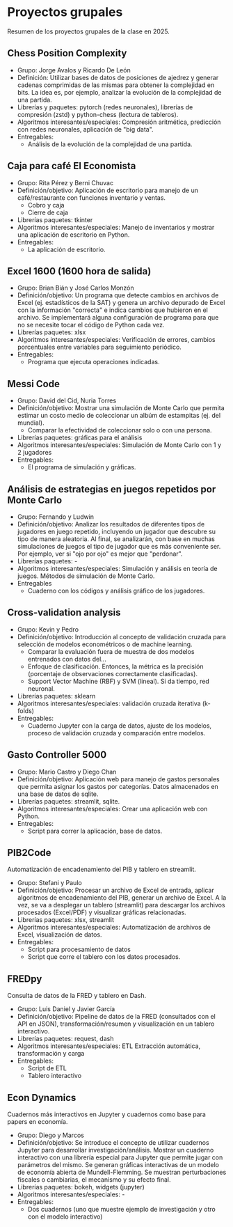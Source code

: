 # Proyectos grupales

Resumen de los proyectos grupales de la clase en 2025. 

## Chess Position Complexity

- Grupo: Jorge Avalos y Ricardo De León
- Definición: Utilizar bases de datos de posiciones de ajedrez y generar cadenas comprimidas de las mismas para obtener la complejidad en bits. La idea es, por ejemplo, analizar la evolución de la complejidad de una partida.
- Librerías y paquetes: pytorch (redes neuronales), librerías de compresión (zstd) y python-chess (lectura de tableros).
- Algoritmos interesantes/especiales: Compresión aritmética, predicción con redes neuronales, aplicación de "big data". 
- Entregables: 
  - Análisis de la evolución de la complejidad de una partida. 


## Caja para café El Economista

- Grupo: Rita Pérez y Berni Chuvac
- Definición/objetivo: Aplicación de escritorio para manejo de un café/restaurante con funciones inventario y ventas. 
  - Cobro y caja
  - Cierre de caja
- Librerías paquetes: tkinter
- Algoritmos interesantes/especiales: Manejo de inventarios y mostrar una aplicación de escritorio en Python. 
- Entregables:
  - La aplicación de escritorio. 


## Excel 1600 (1600 hora de salida)

- Grupo: Brian Bián y José Carlos Monzón
- Definición/objetivo: Un programa que detecte cambios en archivos de Excel (ej. estadísticos de la SAT) y genera un archivo depurado de Excel con la información "correcta" e indica cambios que hubieron en el archivo. Se implementará alguna configuración de programa para que no se necesite tocar el código de Python cada vez. 
- Librerías paquetes: xlsx 
- Algoritmos interesantes/especiales: Verificación de errores, cambios porcentuales entre variables para seguimiento periódico.
- Entregables:
  - Programa que ejecuta operaciones indicadas.  


## Messi Code

- Grupo: David del Cid, Nuria Torres
- Definición/objetivo: Mostrar una simulación de Monte Carlo que permita estimar un costo medio de coleccionar un albúm de estampitas (ej. del mundial). 
  - Comparar la efectividad de coleccionar solo o con una persona. 
- Librerías paquetes: gráficas para el análisis
- Algoritmos interesantes/especiales: Simulación de Monte Carlo con 1 y 2 jugadores
- Entregables:
  - El programa de simulación y gráficas.


## Análisis de estrategias en juegos repetidos por Monte Carlo

- Grupo: Fernando y Ludwin
- Definición/objetivo: Analizar los resultados de diferentes tipos de jugadores en juego repetido, incluyendo un jugador que descubre su tipo de manera aleatoria. Al final, se analizarán, con base en muchas simulaciones de juegos el tipo de jugador que es más conveniente ser. Por ejemplo, ver si "ojo por ojo" es mejor que "perdonar". 
- Librerías paquetes: -
- Algoritmos interesantes/especiales: Simulación y análisis en teoría de juegos. Métodos de simulación de Monte Carlo. 
- Entregables
  - Cuaderno con los códigos y análisis gráfico de los jugadores. 


## Cross-validation analysis

- Grupo: Kevin y Pedro
- Definición/objetivo: Introducción al concepto de validación cruzada para selección de modelos econométricos o de machine learning. 
  - Comparar la evaluación fuera de muestra de dos modelos entrenados con datos del...
  - Enfoque de clasificación. Entonces, la métrica es la precisión (porcentaje de observaciones correctamente clasificadas). 
  - Support Vector Machine (RBF) y SVM (lineal). Si da tiempo, red neuronal. 
- Librerías paquetes: sklearn
- Algoritmos interesantes/especiales: validación cruzada iterativa (k-folds)
- Entregables:
  - Cuaderno Jupyter con la carga de datos, ajuste de los modelos, proceso de validación cruzada y comparación entre modelos.

## Gasto Controller 5000

- Grupo: Mario Castro y Diego Chan
- Definición/objetivo: Aplicación web para manejo de gastos personales que permita asignar los gastos por categorías. Datos almacenados en una base de datos de sqlite. 
- Librerías paquetes: streamlit, sqlite.  
- Algoritmos interesantes/especiales: Crear una aplicación web con Python. 
- Entregables:
  - Script para correr la aplicación, base de datos. 

## PIB2Code

Automatización de encadenamiento del PIB y tablero en streamlit.

- Grupo: Stefani y Paulo
- Definición/objetivo: Procesar un archivo de Excel de entrada, aplicar algoritmos de encadenamiento del PIB, generar un archivo de Excel. A la vez, se va a desplegar un tablero (streamlit) para descargar los archivos procesados (Excel/PDF) y visualizar gráficas relacionadas. 
- Librerías paquetes: xlsx, streamlit
- Algoritmos interesantes/especiales: Automatización de archivos de Excel, visualización de datos.
- Entregables:
  - Script para procesamiento de datos 
  - Script que corre el tablero con los datos procesados. 

## FREDpy

Consulta de datos de la FRED y tablero en Dash.

- Grupo: Luis Daniel y Javier García
- Definición/objetivo: Pipeline de datos de la FRED (consultados con el API en JSON), transformación/resumen y visualización en un tablero interactivo. 
- Librerías paquetes: request, dash
- Algoritmos interesantes/especiales: ETL Extracción automática, transformación y carga 
- Entregables:
  - Script de ETL 
  - Tablero interactivo



## Econ Dynamics

Cuadernos más interactivos en Jupyter y cuadernos como base para papers en economía.

- Grupo: Diego y Marcos
- Definición/objetivo: Se introduce el concepto de utilizar cuadernos Jupyter para desarrollar investigación/análisis. Mostrar un cuaderno interactivo con una librería especial para Jupyter que permite jugar con parámetros del mismo. Se generan gráficas interactivas de un modelo de economía abierta de Mundell-Flemming. Se muestran perturbaciones fiscales o cambiarias, el mecanismo y su efecto final. 
- Librerías paquetes: bokeh, widgets (jupyter)
- Algoritmos interesantes/especiales: - 
- Entregables:
  - Dos cuadernos (uno que muestre ejemplo de investigación y otro con el modelo interactivo) 

